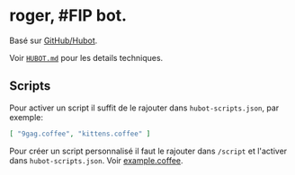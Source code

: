 # roger, \#FIP bot.

  
Basé sur [GitHub/Hubot](https://hubot.github.com/).  

Voir [`HUBOT.md`](https://github.com/FIP-TB/roger/blob/master/HUBOT.md) pour les details techniques.

## Scripts

Pour activer un script il suffit de le rajouter dans `hubot-scripts.json`, par exemple: 
```json
[ "9gag.coffee", "kittens.coffee" ]
```

Pour créer un script personnalisé il faut le rajouter dans `/script` et l'activer dans `hubot-scripts.json`. Voir [example.coffee](https://github.com/FIP-TB/roger/blob/master/scripts/example.coffee).
